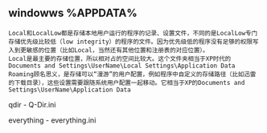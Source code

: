 ## windowws %APPDATA%
```
Local和LocalLow都是存储本地用户运行的程序的记录、设置文件，不同的是LocalLow专门存储优先级比较低（low integrity）的程序的文件。因为优先级低的程序没有足够的权限写入到更敏感的位置（比如Local，当然还有其他位置和注册表的对应位置）。
Local是最主要的存储位置，所以相对占的空间比较大。这个文件夹相当于XP时代的Documents and Settings\UserName\Local Settings\Application Data
Roaming顾名思义，是存储可以“漫游”的用户配置，例如程序中自定义的存储路径（比如迅雷的下载目录），这些设置需要跟随系统用户配置一起移动。它相当于XP的Documents and Settings\UserName\Application Data
```

qdir - Q-Dir.ini

everything - everything.ini

